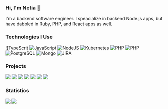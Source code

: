 ### Hi, I'm Netia 👋

I'm a backend software engineer. I speacialize in backend Node.js apps, but have dabbled in Ruby, PHP, and React apps as well.

### Technologies I Use
![TypeScri[t](https://img.shields.io/badge/-TypeScript-000?&logo=TypeScript&logoColor=F90)
![JavaScript](https://img.shields.io/badge/-JavaScript-000?&logo=JavaScript&logoColor=F90)
![NodeJS](https://img.shields.io/badge/-NodeJS-000?&logo=nodejs&logoColor=F90)
![Kubernetes](https://img.shields.io/badge/-Kubernetes-000?&logo=Kubernetes)
![PHP](https://img.shields.io/badge/-PHP-000?&logo=PHP&logoColor=F90)
![PHP](https://img.shields.io/badge/-Ruby-000?&logo=Ruby&logoColor=F90)
![PostgreSQL](https://img.shields.io/badge/-PostgreSQL-000?&logo=postgresql)
![Mongo](https://img.shields.io/badge/-Mongo-000?&logo=mongo)
![JIRA](https://img.shields.io/badge/-JIRA-000?&logo=JIRA)


### Projects
[![](https://img.shields.io/badge/-✈️%20SkyFlowBE-000)](https://github.com/netia1128/sky_flow_be)
[![](https://img.shields.io/badge/-✈️%20SkyFlowFE-000)](https://github.com/netia1128/sky_flow_fe)
[![](https://img.shields.io/badge/-🔐%20Enigma-000)](https://github.com/netia1128/Enigma)
[![](https://img.shields.io/badge/-🕹%20BattleshipRuby-000)](https://github.com/netia1128/battleship)
[![](https://img.shields.io/badge/-🕹%20BattleshipPHP-000)](https://github.com/netia1128/battleship_php)
[![](https://img.shields.io/badge/-🐱%20AdoptDontShop-000)](https://github.com/netia1128/adopt_dont_shop)
[![](https://img.shields.io/badge/-🛒%20LittleEsty-000)](https://github.com/suzkiee/little-esty-shop)

### Statistics

<div>
    <img align="left" src="https://github-readme-stats.anuraghazra1.vercel.app/api?username=netia1128&show_icons=true&layout=compact&theme=dark" />
</div>

<div>
    <img align=right" src="https://github-readme-stats.anuraghazra1.vercel.app/api/top-langs/?username=netia1128&layout=compact&theme=dark" />
</div>

